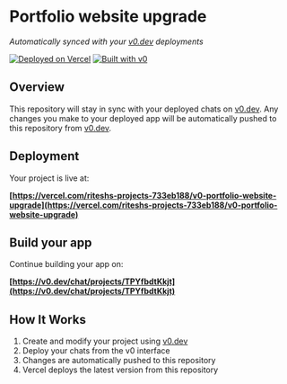 # Portfolio website upgrade

*Automatically synced with your [v0.dev](https://v0.dev) deployments*

[![Deployed on Vercel](https://img.shields.io/badge/Deployed%20on-Vercel-black?style=for-the-badge&logo=vercel)](https://vercel.com/riteshs-projects-733eb188/v0-portfolio-website-upgrade)
[![Built with v0](https://img.shields.io/badge/Built%20with-v0.dev-black?style=for-the-badge)](https://v0.dev/chat/projects/TPYfbdtKkjt)

## Overview

This repository will stay in sync with your deployed chats on [v0.dev](https://v0.dev).
Any changes you make to your deployed app will be automatically pushed to this repository from [v0.dev](https://v0.dev).

## Deployment

Your project is live at:

**[https://vercel.com/riteshs-projects-733eb188/v0-portfolio-website-upgrade](https://vercel.com/riteshs-projects-733eb188/v0-portfolio-website-upgrade)**

## Build your app

Continue building your app on:

**[https://v0.dev/chat/projects/TPYfbdtKkjt](https://v0.dev/chat/projects/TPYfbdtKkjt)**

## How It Works

1. Create and modify your project using [v0.dev](https://v0.dev)
2. Deploy your chats from the v0 interface
3. Changes are automatically pushed to this repository
4. Vercel deploys the latest version from this repository
